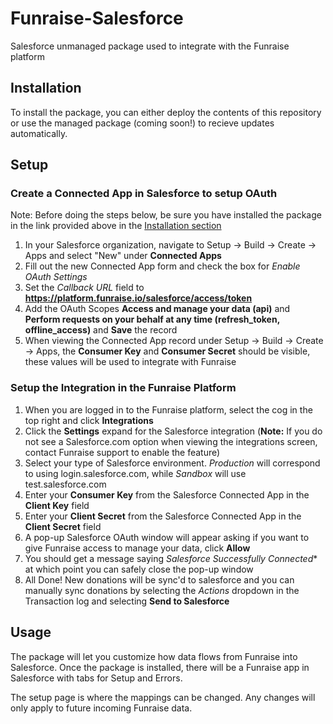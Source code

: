 # Funraise-Salesforce
Salesforce unmanaged package used to integrate with the Funraise platform

## Installation 

To install the package, you can either deploy the contents of this repository or use the managed package (coming soon!) to recieve updates automatically.


## Setup
### Create a Connected App in Salesforce to setup OAuth
Note: Before doing the steps below, be sure you have installed the package in the link provided above in the [Installation section](#Installation)
1. In your Salesforce organization, navigate to Setup -> Build -> Create -> Apps and select "New" under **Connected Apps**
2. Fill out the new Connected App form and check the box for *Enable OAuth Settings*
3. Set the *Callback URL* field to **https://platform.funraise.io/salesforce/access/token** 
4. Add the OAuth Scopes **Access and manage your data (api)** and **Perform requests on your behalf at any time (refresh_token, offline_access)** and **Save** the record
5. When viewing the Connected App record under Setup -> Build -> Create -> Apps, the **Consumer Key** and **Consumer Secret** should be visible, these values will be used to integrate with Funraise

### Setup the Integration in the Funraise Platform
1. When you are logged in to the Funraise platform, select the cog in the top right and click **Integrations**
2. Click the **Settings** expand for the Salesforce integration (**Note:** If you do not see a Salesforce.com option when viewing the integrations screen, contact Funraise support to enable the feature)
3. Select your type of Salesforce environment.  *Production* will correspond to using login.salesforce.com, while *Sandbox* will use test.salesforce.com
4. Enter your **Consumer Key** from the Salesforce Connected App in the **Client Key** field
5. Enter your **Client Secret** from the Salesforce Connected App in the **Client Secret** field
6. A pop-up Salesforce OAuth window will appear asking if you want to give Funraise access to manage your data, click **Allow**
7. You should get a message saying *Salesforce Successfully Connected** at which point you can safely close the pop-up window
8. All Done!  New donations will be sync'd to salesforce and you can manually sync donations by selecting the *Actions* dropdown in the Transaction log and selecting **Send to Salesforce**

## Usage
The package will let you customize how data flows from Funraise into Salesforce.  Once the package is installed, there will be a Funraise app in Salesforce with tabs for Setup and Errors.  

The setup page is where the mappings can be changed.  Any changes will only apply to future incoming Funraise data.  
